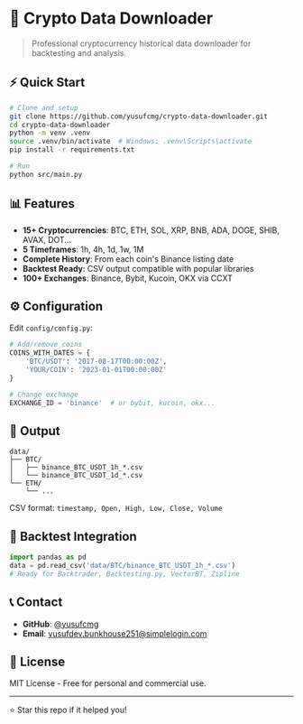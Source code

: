 # 🚀 Crypto Data Downloader

> Professional cryptocurrency historical data downloader for backtesting and analysis.

## ⚡ Quick Start

```bash
# Clone and setup
git clone https://github.com/yusufcmg/crypto-data-downloader.git
cd crypto-data-downloader
python -m venv .venv
source .venv/bin/activate  # Windows: .venv\Scripts\activate
pip install -r requirements.txt

# Run
python src/main.py
```

## 📊 Features

- **15+ Cryptocurrencies**: BTC, ETH, SOL, XRP, BNB, ADA, DOGE, SHIB, AVAX, DOT...
- **5 Timeframes**: 1h, 4h, 1d, 1w, 1M
- **Complete History**: From each coin's Binance listing date
- **Backtest Ready**: CSV output compatible with popular libraries
- **100+ Exchanges**: Binance, Bybit, Kucoin, OKX via CCXT

## ⚙️ Configuration

Edit `config/config.py`:

```python
# Add/remove coins
COINS_WITH_DATES = {
    'BTC/USDT': '2017-08-17T00:00:00Z',
    'YOUR/COIN': '2023-01-01T00:00:00Z'
}

# Change exchange
EXCHANGE_ID = 'binance'  # or bybit, kucoin, okx...
```

## 📁 Output

```
data/
├── BTC/
│   ├── binance_BTC_USDT_1h_*.csv
│   └── binance_BTC_USDT_1d_*.csv
└── ETH/
    └── ...
```

CSV format: `timestamp, Open, High, Low, Close, Volume`

## 🔧 Backtest Integration

```python
import pandas as pd
data = pd.read_csv('data/BTC/binance_BTC_USDT_1h_*.csv')
# Ready for Backtrader, Backtesting.py, VectorBT, Zipline
```

## 📞 Contact

- **GitHub**: [@yusufcmg](https://github.com/yusufcmg)
- **Email**: yusufdev.bunkhouse251@simplelogin.com

## 📄 License

MIT License - Free for personal and commercial use.

---

⭐ Star this repo if it helped you!
